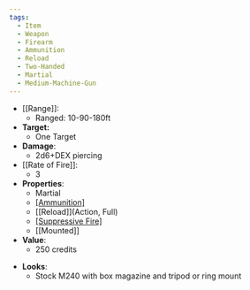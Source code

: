 ```yaml
---
tags:
  - Item
  - Weapon
  - Firearm
  - Ammunition
  - Reload
  - Two-Handed
  - Martial
  - Medium-Machine-Gun
---
```

- [[Range]]:
	- Ranged: 10-90-180ft
- **Target:**
	- One Target
- **Damage**:
	- 2d6+DEX piercing
- [[Rate of Fire]]:
	- 3
- **Properties**:
	* Martial
	* [[Ammunition]](40)
	* [[Reload]](Action, Full)
	* [[Suppressive Fire]](TODO)
  * [[Mounted]]
- **Value**:
	- 250 credits
* **Looks**:
	- Stock M240 with box magazine and tripod or ring mount
